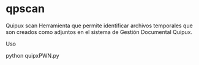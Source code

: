 # qpscan
Quipux scan
Herramienta que permite identificar archivos temporales que son creados como adjuntos en el sistema de Gestión Documental Quipux.

Uso

python quipxPWN.py
